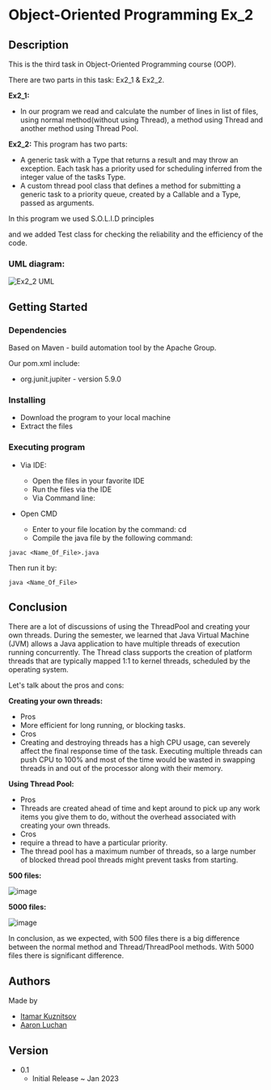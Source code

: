 # Object-Oriented Programming Ex_2

## Description
This is the third task in Object-Oriented Programming course (OOP).

There are two parts in this task: Ex2_1 & Ex2_2.

__Ex2_1:__ 
 * In our program we read and calculate the number of lines in list of files, using normal method(without using Thread), a method using Thread and another           method using Thread Pool.
 
__Ex2_2:__
 This program has two parts:
 * A generic task with a Type that returns a result and may throw an exception.
   Each task has a priority used for scheduling͕ inferred from the integer value of the task͛s Type.
 * A custom thread pool class that defines a method for submitting a generic task to a priority queue, created by a
   Callable<V> and a Type, passed as arguments.

In this program we used S.O.L.I.D principles 

and we added Test class for checking the reliability and the efficiency of the code.




### UML diagram:

![Ex2_2 UML](https://user-images.githubusercontent.com/72256735/212062441-e37902a5-83c2-4ad6-888b-dee776209327.png)



## Getting Started
### Dependencies
Based on Maven - build automation tool by the Apache Group.

Our pom.xml include:
 
* org.junit.jupiter - version 5.9.0
 
### Installing
* Download the program to your local machine
* Extract the files
### Executing program
* Via IDE:

  * Open the files in your favorite IDE
  * Run the files via the IDE
  * Via Command line:

* Open CMD
  * Enter to your file location by the command: cd
  * Compile the java file by the following command:
```
javac <Name_Of_File>.java
```

Then run it by:
```
java <Name_Of_File>
```

## Conclusion
There are a lot of discussions of using the ThreadPool and creating your own threads.
During the semester, we learned that Java Virtual Machine (JVM)
allows a Java application to have multiple threads of execution running concurrently.
The Thread class supports the creation of platform threads that are typically mapped 1:1 to kernel threads, scheduled
by the operating system.

Let's talk about the pros and cons:

 __Creating your own threads:__
* Pros 
 * More efficient for long running, or blocking tasks.
* Cros
 * Creating and destroying threads has a high CPU usage, can severely affect the final response time of the task. 
   Executing multiple threads can push CPU to 100% and most of the time would be wasted in swapping threads in and out of the processor along with their memory.
   
__Using Thread Pool:__
* Pros
 * Threads are created ahead of time and kept around to pick up any work items you give them to do, without the overhead associated with    creating your own          threads.
* Cros
 * require a thread to have a particular priority.
 * The thread pool has a maximum number of threads, so a large number of blocked thread pool    threads might prevent tasks from starting.

 __500 files:__
 
![image](https://user-images.githubusercontent.com/72256735/212047684-bf9708ac-faec-4d33-a5e7-5bffc39e9993.png)

 __5000 files:__

 ![image](https://user-images.githubusercontent.com/72256735/212047772-5fc169af-434b-4358-984d-9c236f1bde7b.png)

In conclusion, as we expected, with 500 files there is a big difference between the normal method and Thread/ThreadPool methods. With 5000 files there is significant difference.
 
 
 
## Authors
Made by

* [Itamar Kuznitsov](https://github.com/Itamar-Kuznitsov)
* [Aaron Luchan](https://github.com/aronl096)
 
## Version
* 0.1
  * Initial Release ~ Jan 2023
